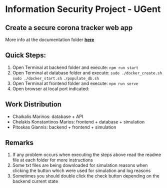 # Information Security Project - UGent 
## Create a secure corona tracker web app
More info at the documentation folder [**here**](documentation/README.md)


## Quick Steps:
1. Open Terminal at backend folder and execute: 
`npm run start`
2. Open Terminal at database folder and execute:
`sudo ./docker_create.sh`
`sudo ./docker_start.sh`
`./populate_db.sh` 
3. Open Terminal at frontend folder and execute: 
`npm run serve`
4. Open browser at local port indicated:

## Work Distribution
- Chaikalis Marinos: database + API
- Chelakis Konstantinos Marios: frontend + database + simulation 
- Pitoskas Giannis: backend + frontend + simulation

## Remarks
1. If any problem occurs when executing the steps above read the readme file at each folder for more instructions
2. Some txt files are being downloaded for simulation reasons when clicking the button which were used for simulation and log reasons
3. Sometimes you should double click the check button depending on the backend current state

